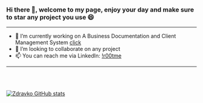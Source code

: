 ### Hi there 👋, welcome to my page, enjoy your day and make sure to star any project you use 😄

<hr>

- 🔭 I’m currently working on A Business Documentation and Client Management System <a href="https://github.com/r00tmebaby/A-Business-Documentation-and-Client-Management-System">click</a>
- 👯 I’m looking to collaborate on any project
- 📫 You can reach me via LinkedIn: [!r00tme](https://www.linkedin.com/in/zdravko-g-92a89287/)

<hr>
<br>
<br>

[![Zdravko GitHub stats](https://github-readme-stats.vercel.app/api?username=r00tmebaby)](https://github.com/r00tmebaby)
